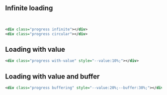 <ins id="experimental"></ins>

## Infinite loading
<div class="p-4 m-1 bg-dark-1">
	<div class="progress infinite"></div>
	<br/>
	<div class="progress circular"></div>
</div>

```xml
<div class="progress infinite"></div>
<div class="progress circular"></div>
```

## Loading with value
<div class="p-4 m-1 bg-dark-1">
	<div class="progress with-value" style="--value:10%;"></div>
</div>

```xml
<div class="progress with-value" style="--value:10%;"></div>
```

## Loading with value and buffer
<div class="p-4 m-1 bg-dark-1">
	<div class="progress buffering" style="--value:20%;--buffer:30%;"></div>
</div>

```xml
<div class="progress buffering" style="--value:20%;--buffer:30%;"></div>
```